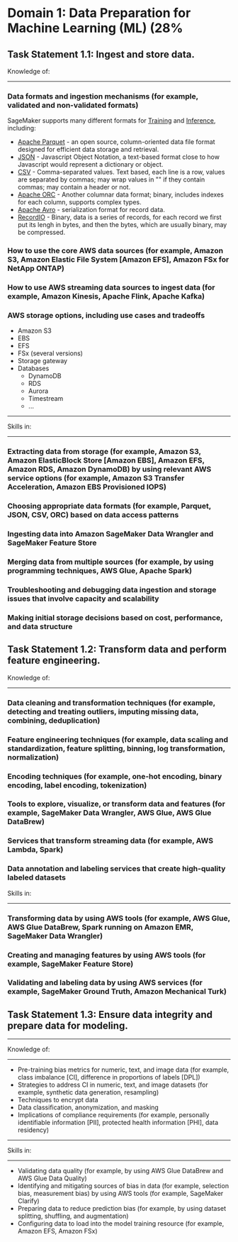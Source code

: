 # Domain 1:  Data Preparation for Machine Learning (ML) (28%

## Task Statement 1.1: Ingest and store data.

Knowledge of:
***

### Data formats and ingestion mechanisms (for example, validated and non-validated formats)

SageMaker supports many different formats for [Training](https://docs.aws.amazon.com/sagemaker/latest/dg/cdf-training.html) and [Inference](https://docs.aws.amazon.com/sagemaker/latest/dg/cdf-inference.html), including:

* [Apache Parquet](https://parquet.apache.org/) - an open source, column-oriented data file format designed for efficient data storage and retrieval.
* [JSON](https://www.json.org/) - Javascript Object Notation, a text-based format close to how Javascript would represent a dictionary or object.
* [CSV](https://en.wikipedia.org/wiki/Comma-separated_values) - Comma-separated values. Text based, each line is a row, values are separated by commas; may wrap values in "" if they contain commas; may contain a header or not.
* [Apache ORC](https://orc.apache.org/) - Another columnar data format; binary, includes indexes for each column, supports complex types.
* [Apache Avro](https://avro.apache.org/) - serialization format for record data.
* [RecordIO](https://mesos.apache.org/documentation/latest/recordio/) - Binary, data is a series of records, for each record we first put its lengh in bytes, and then the bytes, which are usually binary, may be compressed.

###  How to use the core AWS data sources (for example, Amazon S3, Amazon Elastic File System [Amazon EFS], Amazon FSx for NetApp ONTAP)

### How to use AWS streaming data sources to ingest data (for example, Amazon Kinesis, Apache Flink, Apache Kafka)

### AWS storage options, including use cases and tradeoffs

* Amazon S3
* EBS
* EFS
* FSx (several versions)
* Storage gateway
* Databases
    * DynamoDB
    * RDS
    * Aurora
    * Timestream
    * ...
***
Skills in:
***

### Extracting data from storage (for example, Amazon S3, Amazon ElasticBlock Store [Amazon EBS], Amazon EFS, Amazon RDS, Amazon DynamoDB) by using relevant AWS service options (for example, Amazon S3 Transfer Acceleration, Amazon EBS Provisioned IOPS)

### Choosing appropriate data formats (for example, Parquet, JSON, CSV, ORC) based on data access patterns

### Ingesting data into Amazon SageMaker Data Wrangler and SageMaker Feature Store

### Merging data from multiple sources (for example, by using programming techniques, AWS Glue, Apache Spark)

### Troubleshooting and debugging data ingestion and storage issues that involve capacity and scalability

### Making initial storage decisions based on cost, performance, and data structure

## Task Statement 1.2: Transform data and perform feature engineering.

Knowledge of:
***

### Data cleaning and transformation techniques (for example, detecting and treating outliers, imputing missing data, combining, deduplication)
### Feature engineering techniques (for example, data scaling and standardization, feature splitting, binning, log transformation, normalization)
### Encoding techniques (for example, one-hot encoding, binary encoding, label encoding, tokenization)
### Tools to explore, visualize, or transform data and features (for example, SageMaker Data Wrangler, AWS Glue, AWS Glue DataBrew)
### Services that transform streaming data (for example, AWS Lambda, Spark)
### Data annotation and labeling services that create high-quality labeled datasets

Skills in:
***

### Transforming data by using AWS tools (for example, AWS Glue, AWS Glue DataBrew, Spark running on Amazon EMR, SageMaker Data Wrangler)
### Creating and managing features by using AWS tools (for example, SageMaker Feature Store)
### Validating and labeling data by using AWS services (for example, SageMaker Ground Truth, Amazon Mechanical Turk)

## Task Statement 1.3: Ensure data integrity and prepare data for modeling.
***
Knowledge of:
***

* Pre-training bias metrics for numeric, text, and image data (for example,
class imbalance [CI], difference in proportions of labels [DPL])
* Strategies to address CI in numeric, text, and image datasets (for example,
synthetic data generation, resampling)
* Techniques to encrypt data
* Data classification, anonymization, and masking
* Implications of compliance requirements (for example, personally
identifiable information [PII], protected health information [PHI], data
residency) 

***
Skills in:
***

* Validating data quality (for example, by using AWS Glue DataBrew and AWS
Glue Data Quality)
* Identifying and mitigating sources of bias in data (for example, selection
bias, measurement bias) by using AWS tools (for example, SageMaker
Clarify)
* Preparing data to reduce prediction bias (for example, by using dataset
splitting, shuffling, and augmentation)
* Configuring data to load into the model training resource (for example,
Amazon EFS, Amazon FSx)
